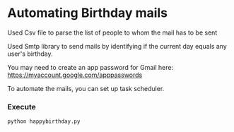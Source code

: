 # Automating Birthday mails

Used Csv file to parse the list of people to whom the mail has to be sent 

Used Smtp library to send mails by identifying if the current day equals any user's birthday.

You may need to create an app password for Gmail here: https://myaccount.google.com/apppasswords

To automate the mails, you can set up task scheduler. 

### Execute  
```python happybirthday.py```

